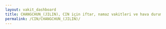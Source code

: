 ```yaml
---
layout: vakit_dashboard
title: CHANGCHUN_(JILIN), CIN için iftar, namaz vakitleri ve hava durumu - ilçe/eyalet seç
permalink: /CIN/CHANGCHUN_(JILIN)/
---
```


<script type="text/javascript">
  var GLOBAL_COUNTRY = 'CIN';
  var GLOBAL_CITY = 'CHANGCHUN_(JILIN)';
  var GLOBAL_STATE = '';
  var lat = 72;
  var lon = 21;
</script>
